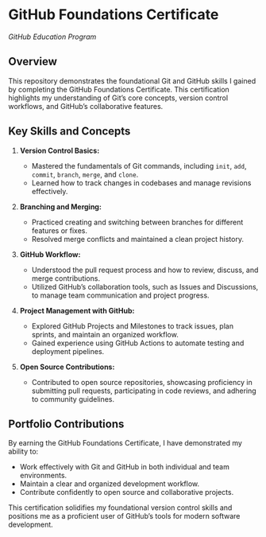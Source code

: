 # GitHub Foundations Certificate
*GitHub Education Program*

## Overview

This repository demonstrates the foundational Git and GitHub skills I gained by completing the GitHub Foundations Certificate. This certification highlights my understanding of Git’s core concepts, version control workflows, and GitHub’s collaborative features.

## Key Skills and Concepts

1. **Version Control Basics:**
   - Mastered the fundamentals of Git commands, including `init`, `add`, `commit`, `branch`, `merge`, and `clone`.
   - Learned how to track changes in codebases and manage revisions effectively.

2. **Branching and Merging:**
   - Practiced creating and switching between branches for different features or fixes.
   - Resolved merge conflicts and maintained a clean project history.

3. **GitHub Workflow:**
   - Understood the pull request process and how to review, discuss, and merge contributions.
   - Utilized GitHub’s collaboration tools, such as Issues and Discussions, to manage team communication and project progress.

4. **Project Management with GitHub:**
   - Explored GitHub Projects and Milestones to track issues, plan sprints, and maintain an organized workflow.
   - Gained experience using GitHub Actions to automate testing and deployment pipelines.

5. **Open Source Contributions:**
   - Contributed to open source repositories, showcasing proficiency in submitting pull requests, participating in code reviews, and adhering to community guidelines.

## Portfolio Contributions

By earning the GitHub Foundations Certificate, I have demonstrated my ability to:
- Work effectively with Git and GitHub in both individual and team environments.
- Maintain a clear and organized development workflow.
- Contribute confidently to open source and collaborative projects.

This certification solidifies my foundational version control skills and positions me as a proficient user of GitHub’s tools for modern software development.

